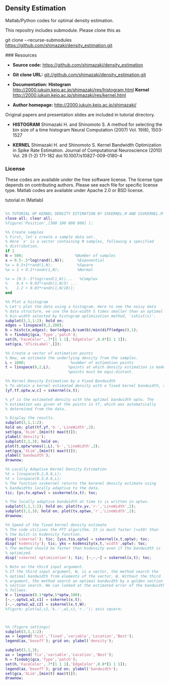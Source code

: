 ## Density Estimation

Matlab/Python codes for optimal density estimation. 

This repositry includes submodule. Please clone this as

 git clone --recurse-submodules https://github.com/shimazaki/density_estimation.git

<a name="Resources"/>
### Resources

- **Source code:** <https://github.com/shimazaki/density_estimation>
- **Git clone URL:** <git://github.com/shimazaki/density_estimation.git>
- **Documentation:** 
**Histogram** <http://2000.jukuin.keio.ac.jp/shimazaki/res/histogram.html>
**Kernel** <http://2000.jukuin.keio.ac.jp/shimazaki/res/kernel.html>

- **Author homepage:** <http://2000.jukuin.keio.ac.jp/shimazaki/> 

Original papers and presentation slides are included in tutorial directory. 

- **HISTOGRAM**
Shimazaki H. and Shinomoto S.
A method for selecting the bin size of a time histogram 
Neural Computation (2007) Vol. 19(6), 1503-1527

- **KERNEL**
Shimazaki H. and Shinomoto S.
Kernel Bandwidth Optimization in Spike Rate Estimation. 
Journal of Computational Neuroscience (2010) 
Vol. 29 (1-2) 171-182 doi:10.1007/s10827-009-0180-4


### License
These codes are available under the free software license. The license type depends on contributing authors. Please see each file for specific license type. Matlab codes are available under Apache 2.0 or BSD license. 


tutorial.m (Matlab)
```matlab

%% TUTORIAL OF KERNEL DENSITY ESTIMATION BY SSKERNEL.M AND SSVKERNEL.M
close all; clear all; 
%figure('Position',[500 100 800 800] );

%% Create samples
% First, let's create a sample data set. 
% Here `x' is a vector containing N samples, following a specified
% distribution. 
if 1
N = 500;                       %Number of samples
x = 0.5-.5*log(rand(1,N));      %Exponential
%x = 0.5+1*rand(1,N);           %Square
%x = 1 + 0.1*randn(1,N);        %Normal

%x = [0.5-.5*log(rand(1,N))...   %Complex
%    0.4 + 0.03*randn(1,N/5) ...
%    1.2 + 0.03*randn(1,N/10)];
end

%% Plot a histogram
% Let's plot the data using a histogram. Here to see the noisy data 
% data structure, we use the bin-width 5 times smaller than an optimal 
% bin-width selected by histogram optimization method, 'sshist(x)'. 
subplot(3,1,1:2); hold on; 
edges = linspace(0,2,200);
b = histc(x,edges); bar(edges,b/sum(b)/min(diff(edges)),1);
h = findobj(gca,'Type','patch'); 
set(h,'FaceColor',.7*[1 1 1],'EdgeColor',0.8*[1 1 1]);
set(gca,'XTickLabel',[]);

%% Create a vector of estimation points
% Now, we estimate the underlying density from the samples.  
L = 1000;                    %number of estimation points
t = linspace(0,2,L);        %points at which density estimation is made
                            %points must be equi-distant.

%% Kernel Density Estimation by a Fixed Bandwidth
% To obtain a kernel estimated density with a fixed kernel bandwidth, type
[yf,tf,optw,w,c] = sskernel(x,t);

% yf is the estimated density with the optimal bandwidth optw. The
% estimation was given at the points in tf, which was automatically
% determined from the data. 

% Display the results.
subplot(3,1,1:2);
hold on; plot(tf,yf,'b-','LineWidth',2);
set(gca,'XLim',[min(t) max(t)]);
ylabel('density');
subplot(3,1,3); hold on; 
plot(t,optw*ones(1,L),'b-','LineWidth',2);
set(gca,'XLim',[min(t) max(t)]);
ylabel('bandwidth');
drawnow;

%% Locally Adaptive Kernel Density Estimation
%t = linspace(0.2,0.8,L);
%t = linspace(0.3,0.6,L);
% The function ssvkernel returns the kerenel density estimate using
% bandwidths locally adaptive to the data.
tic; [yv,tv,optwv] = ssvkernel(x,t); toc;

% The locally adaptive bandwidth at time tv is written in optwv.
subplot(3,1,1:2); hold on; plot(tv,yv,'r-','LineWidth',2);
subplot(3,1,3); hold on; plot(tv,optwv,'r','LineWidth',2);
drawnow;

%% Speed of the fixed kernel density estimate
% The code utilizes the FFT algorithm. It is much faster (>x50) than 
% the bulit-in ksdensity function. 
disp('sskernel'); tic; [yss,tss,optw] = sskernel(x,t,optw); toc;
disp('ksdensity'); tic; yks = ksdensity(x,t,'width',optw); toc; 
% The method should be faster than ksdensity even if the bandwidth is
% optimized.
disp('sskernel optimization'); tic; [~,~,~] = sskernel(x,t); toc;

% Note on the third input argument.
% If the third input argument, W, is a vector, the method search the
% optimal bandwidth from elements of the vector, W. Without the third
% argument, the method search an optimal bandwidth by a golden section
% section search. We can looked at the estimated error of the bandwidths as
% follows. 
W = linspace(0.1*optw,5*optw,100);
[~,~,optw1,w1,c1] = sskernel(x,t);
[~,~,optw2,w2,c2] = sskernel(x,t,W);
%figure; plot(w2,c2,'k.-',w1,c1,'r.-'); axis square;



%% (Figure settings)
subplot(3,1,1:2);
ax = legend('hist','fixed','variable','Location','Best'); 
legend(ax,'boxoff'); grid on; ylabel('density');

subplot(3,1,3);
ax = legend('fix','variable','Location','Best');
h = findobj(gca,'Type','patch'); 
set(h,'FaceColor',.7*[1 1 1],'EdgeColor',0.8*[1 1 1]);
legend(ax,'boxoff'); grid on; ylabel('bandwidth');
set(gca,'XLim',[min(t) max(t)]);
drawnow;
